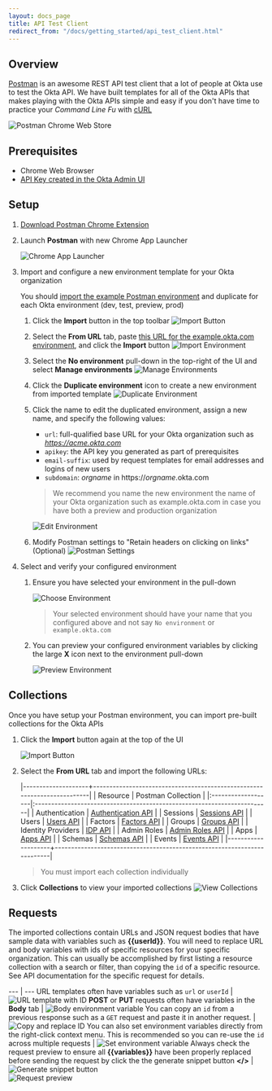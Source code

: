 ```yaml
---
layout: docs_page
title: API Test Client
redirect_from: "/docs/getting_started/api_test_client.html"
---
```


## Overview

[Postman](http://getpostman.com) is an awesome REST API test client that a lot of people at Okta use to test the Okta API.  We have built templates for all of the Okta APIs that makes playing with the Okta APIs simple and easy if you don't have time to practice your *Command Line Fu* with [cURL](http://en.wikipedia.org/wiki/CURL)

![Postman Chrome Web Store](/assets/img/postman-chrome-web-store.png)

## Prerequisites

- Chrome Web Browser
- [API Key created in the Okta Admin UI](/docs/api/getting_started/getting_a_token.html)

## Setup

1. [Download Postman Chrome Extension](https://chrome.google.com/webstore/detail/postman-rest-client-packa/fhbjgbiflinjbdggehcddcbncdddomop)
2. Launch **Postman** with new Chrome App Launcher

    ![Chrome App Launcher](/assets/img/chrome-ui-app-launcher.png "Chrome App Launcher")

3. Import and configure a new environment template for your Okta organization

    You should [import the example Postman environment](../postman/example.okta.com.environment) and duplicate for each Okta environment (dev, test, preview, prod)

    1. Click the **Import** button in the top toolbar
      ![Import Button](/assets/img/postman-ui-import-button.png "Import Button")
    2. Select the **From URL** tab, paste [this URL for the example.okta.com environment](../postman/example.okta.com.environment), and click the **Import** button
      ![Import Environment](/assets/img/postman-ui-import-env.png "Import Environment")
    3. Select the **No environment** pull-down in the top-right of the UI and select **Manage environments**
        ![Manage Environments](/assets/img/postman-ui-manage-env.png "Manage Environments")
    4. Click the **Duplicate environment** icon to create a new environment from imported template
        ![Duplicate Environment](/assets/img/postman-ui-duplicate-env.png "Duplicate Environment")
    5. Click the name to edit the duplicated environment, assign a new name, and specify the following values:

        - `url`: full-qualified base URL for your Okta organization such as *https://acme.okta.com*
        - `apikey`: the API key you generated as part of prerequisites
        - `email-suffix`: used by request templates for email addresses and logins of new users
        - `subdomain`: *orgname* in https://*orgname*.okta.com

        > We recommend you name the new environment the name of your Okta organization such as example.okta.com in case you have both a preview and production organization

        ![Edit Environment](/assets/img/postman-ui-edit-env.png "Edit Environment")
    6. Modify Postman settings to "Retain headers on clicking on links" (Optional)
      ![Postman Settings](/assets/img/postman-ui-settings.png "Postman Settings")

4. Select and verify your configured environment

    1. Ensure you have selected your environment in the pull-down

        ![Choose Environment](/assets/img/postman-ui-choose-env.png "Choose Environment")

        > Your selected environment should have your name that you configured above and not say `No environment` or `example.okta.com`

    2. You can preview your configured environment variables by clicking the large **X** icon next to the environment pull-down

        ![Preview Environment](/assets/img/postman-ui-preview-env.png "Preview Environment")

## Collections

Once you have setup your Postman environment, you can import pre-built collections for the Okta APIs

1. Click the **Import** button again at the top of the UI

    ![Import Button](/assets/img/postman-ui-import-button.png "Import Button")

2. Select the **From URL** tab and import the following URLs:

    |--------------------+-------------------------------------------------------------------------|
    | Resource           | Postman Collection                                                      |
    |:-------------------|:------------------------------------------------------------------------|
    | Authentication     | [Authentication API](../postman/authentication.json)                    |
    | Sessions           | [Sessions API](../postman/sessions.json)                                |
    | Users              | [Users API](../postman/users.json)                                      |
    | Factors            | [Factors API](../postman/factors.json)                                  |
    | Groups             | [Groups API](../postman/groups.json)                                    |
    | Identity Providers | [IDP API](../postman/idps.json)                                         |
    | Admin Roles        | [Admin Roles API](../postman/admin-roles.json)                          |
    | Apps               | [Apps API](../postman/apps.json)                                        |
    | Schemas            | [Schemas API](../postman/schemas.json)                                  |
    | Events             | [Events API](../postman/events.json)                                    |
    |--------------------+-------------------------------------------------------------------------|

    > You must import each collection individually

3. Click **Collections** to view your imported collections
  ![View Collections](/assets/img/postman-ui-collections.png "View Collections")

## Requests

The imported collections contain URLs and JSON request bodies that have sample data with variables such as **\{\{userId\}\}**.  You will need to replace URL and body variables with ids of specific resources for your specific organization.  This can usually be accomplished by first listing a resource collection with a search or filter, than copying the `id` of a specific resource.  See API documentation for the specific request for details.

--- | ---
URL templates often have variables such as `url` or `userId` | ![URL template with ID](/assets/img/postman-ui-replace-id.png "URL template with ID")
**POST** or **PUT** requests often have variables in the **Body** tab | ![Body environment variable](/assets/img/postman-ui-body-variable.png "Body environment variable")
You can copy an `id` from a previous response such as a `GET` request and paste it in another request. | ![Copy and replace ID](/assets/img/postman-ui-paste-id.png "Copy and replace ID in URL")
You can also set environment variables directly from the right-click context menu.  This is recommended so you can re-use the `id` across multiple requests | ![Set environment variable](/assets/img/postman-ui-set-variable-id.png "Set environment variable")
Always check the request preview to ensure all **\{\{variables\}\}** have been properly replaced before sending the request by click the the generate snippet button **</>**  | ![Generate snippet button](/assets/img/postman-ui-gen-snip-button.png "Generate snippet button") <br> ![Request preview](/assets/img/postman-ui-req-prevew.png "Request preview")
